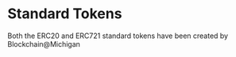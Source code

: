 # Standard Tokens
Both the ERC20 and ERC721 standard tokens have been created by Blockchain@Michigan
